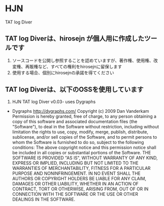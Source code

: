 # HJN
TAT log Diver

## TAT log Diverは、hirosejn が個人用に作成したツールです
1. ソースコードを公開し参照することを認めていますが、著作権、使用権、改変権、再販権など、すべての権利をhirosejnに留保します
1. 使用する場合、個別にhirosejnの承諾を得てください

## TAT log Diverは、以下のOSSを使用しています
1. HJN TAT log Diver v0.03- uses Dygraphs

* Dygraphs
http://dygraphs.com/
Copyright (c) 2009 Dan Vanderkam
 Permission is hereby granted, free of charge, to any person obtaining a copy of this software and associated documentation files (the "Software"), to deal in the Software without restriction, including without limitation the rights to use, copy, modify, merge, publish, distribute, sublicense, and/or sell copies of the Software, and to permit persons to whom the Software is furnished to do so, subject to the following conditions:
 The above copyright notice and this permission notice shall be included in all copies or substantial portions of the Software.
 THE SOFTWARE IS PROVIDED "AS IS", WITHOUT WARRANTY OF ANY KIND, EXPRESS OR IMPLIED, INCLUDING BUT NOT LIMITED TO THE WARRANTIES OF MERCHANTABILITY, FITNESS FOR A PARTICULAR PURPOSE AND NONINFRINGEMENT. IN NO EVENT SHALL THE AUTHORS OR COPYRIGHT HOLDERS BE LIABLE FOR ANY CLAIM, DAMAGES OR OTHER LIABILITY, WHETHER IN AN ACTION OF CONTRACT, TORT OR OTHERWISE, ARISING FROM, OUT OF OR IN CONNECTION WITH THE SOFTWARE OR THE USE OR OTHER DEALINGS IN THE SOFTWARE.

